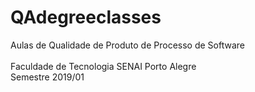 # QAdegreeclasses
Aulas de Qualidade de Produto de Processo de Software 
<br><br>
Faculdade de Tecnologia SENAI Porto Alegre<br>
Semestre 2019/01


